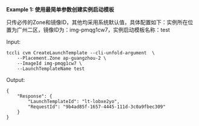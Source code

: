 **Example 1: 使用最简单参数创建实例启动模板**

只传必传的Zone和镜像ID，其他均采用系统默认值，具体配置如下：实例所在位置为广州二区，镜像ID为：img-pmqg1cw7，实例启动模板名称：test

Input: 

```
tccli cvm CreateLaunchTemplate --cli-unfold-argument  \
    --Placement.Zone ap-guangzhou-2 \
    --ImageId img-pmqg1cw7 \
    --LaunchTemplateName test
```

Output: 
```
{
    "Response": {
        "LaunchTemplateId": "lt-lobxe2yo",
        "RequestId": "9b4ad85f-1657-4445-111d-3c0a9fbec309"
    }
}
```


